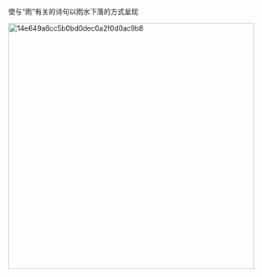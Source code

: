 使与“雨”有关的诗句以雨水下落的方式呈现

<img width="500" alt="14e649a6cc5b0bd0dec0a2f0d0ac9b8" src="https://user-images.githubusercontent.com/90957569/137848158-e5570930-4ef1-4956-b47b-ff3ea0f6eb0a.png">
